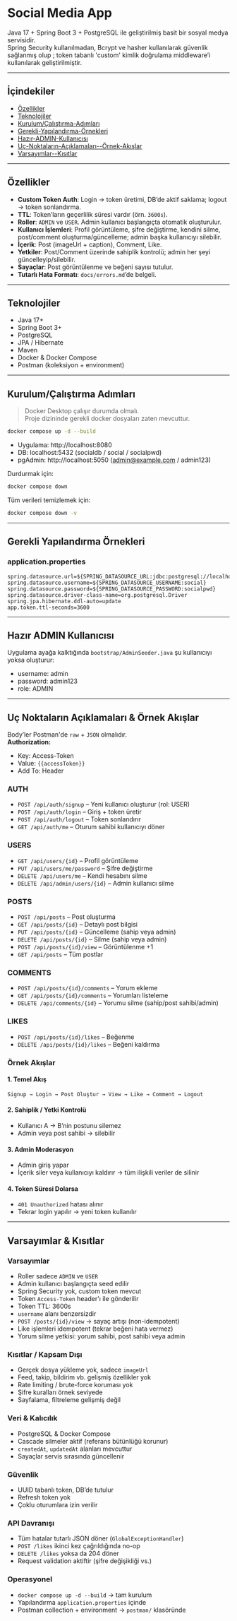 # Social Media App

Java 17 + Spring Boot 3 + PostgreSQL ile geliştirilmiş basit bir sosyal medya servisidir.  
Spring Security kullanılmadan, Bcrypt ve hasher kullanılarak güvenlik sağlanmış olup ; token tabanlı 'custom' kimlik doğrulama middleware’i kullanılarak geliştirilmiştir.

---

## İçindekiler
- [Özellikler](#özellikler)
- [Teknolojiler](#teknolojiler)
- [Kurulum/Çalıştırma-Adımları](#kurulumçalıştırma-adımları)
- [Gerekli-Yapılandırma-Örnekleri](#gerekli-yapılandırma-örnekleri)
- [Hazır-ADMIN-Kullanıcısı](#hazır-admin-kullanıcısı)
- [Uç-Noktaların-Açıklamaları--Örnek-Akışlar](#uç-noktaların-açıklamaları--örnek-akışlar)
- [Varsayımlar--Kısıtlar](#varsayımlar--kısıtlar)

---

## Özellikler

- **Custom Token Auth**: Login → token üretimi, DB’de aktif saklama; logout → token sonlandırma.
- **TTL**: Token’ların geçerlilik süresi vardır (örn. `3600s`).
- **Roller**: `ADMIN` ve `USER`. Admin kullanıcı başlangıçta otomatik oluşturulur.
- **Kullanıcı İşlemleri**: Profil görüntüleme, şifre değiştirme, kendini silme, post/comment oluşturma/güncelleme; admin başka kullanıcıyı silebilir.
- **İçerik**: Post (imageUrl + caption), Comment, Like.
- **Yetkiler**: Post/Comment üzerinde sahiplik kontrolü; admin her şeyi güncelleyip/silebilir.
- **Sayaçlar**: Post görüntülenme ve beğeni sayısı tutulur.
- **Tutarlı Hata Formatı**: `docs/errors.md`’de belgeli.

---

## Teknolojiler

- Java 17+
- Spring Boot 3+
- PostgreSQL
- JPA / Hibernate
- Maven
- Docker & Docker Compose
- Postman (koleksiyon + environment)

---

## Kurulum/Çalıştırma Adımları

> Docker Desktop çalışır durumda olmalı.  
> Proje dizininde gerekli docker dosyaları zaten mevcuttur.

```bash
docker compose up -d --build
```
- Uygulama: http://localhost:8080  
- DB: localhost:5432 (socialdb / social / socialpwd)  
- pgAdmin: http://localhost:5050 (admin@example.com / admin123)

Durdurmak için:
```bash
docker compose down
```

Tüm verileri temizlemek için:
```bash
docker compose down -v
```

---

## Gerekli Yapılandırma Örnekleri

### application.properties
```properties
spring.datasource.url=${SPRING_DATASOURCE_URL:jdbc:postgresql://localhost:5432/socialdb}
spring.datasource.username=${SPRING_DATASOURCE_USERNAME:social}
spring.datasource.password=${SPRING_DATASOURCE_PASSWORD:socialpwd}
spring.datasource.driver-class-name=org.postgresql.Driver
spring.jpa.hibernate.ddl-auto=update
app.token.ttl-seconds=3600
```

---

## Hazır ADMIN Kullanıcısı

Uygulama ayağa kalktığında `bootstrap/AdminSeeder.java` şu kullanıcıyı yoksa oluşturur:

- username: admin  
- password: admin123  
- role: ADMIN  

---

## Uç Noktaların Açıklamaları & Örnek Akışlar

Body’ler Postman'de `raw` + `JSON` olmalıdır.  
**Authorization:**
- Key: Access-Token  
- Value: `{{accessToken}}`  
- Add To: Header

### AUTH
- `POST /api/auth/signup` – Yeni kullanıcı oluşturur (rol: USER)  
- `POST /api/auth/login` – Giriş + token üretir  
- `POST /api/auth/logout` – Token sonlandırır  
- `GET /api/auth/me` – Oturum sahibi kullanıcıyı döner  

### USERS
- `GET /api/users/{id}` – Profil görüntüleme  
- `PUT /api/users/me/password` – Şifre değiştirme  
- `DELETE /api/users/me` – Kendi hesabını silme  
- `DELETE /api/admin/users/{id}` – Admin kullanıcı silme  

### POSTS
- `POST /api/posts` – Post oluşturma  
- `GET /api/posts/{id}` – Detaylı post bilgisi  
- `PUT /api/posts/{id}` – Güncelleme (sahip veya admin)  
- `DELETE /api/posts/{id}` – Silme (sahip veya admin)  
- `POST /api/posts/{id}/view` – Görüntülenme +1  
- `GET /api/posts` – Tüm postlar  

### COMMENTS
- `POST /api/posts/{id}/comments` – Yorum ekleme  
- `GET /api/posts/{id}/comments` – Yorumları listeleme  
- `DELETE /api/comments/{id}` – Yorumu silme (sahip/post sahibi/admin)  

### LIKES
- `POST /api/posts/{id}/likes` – Beğenme  
- `DELETE /api/posts/{id}/likes` – Beğeni kaldırma  

### Örnek Akışlar

#### 1. Temel Akış
```text
Signup → Login → Post Oluştur → View → Like → Comment → Logout
```

#### 2. Sahiplik / Yetki Kontrolü
- Kullanıcı A → B’nin postunu silemez  
- Admin veya post sahibi → silebilir  

#### 3. Admin Moderasyon
- Admin giriş yapar  
- İçerik siler veya kullanıcıyı kaldırır → tüm ilişkili veriler de silinir  

#### 4. Token Süresi Dolarsa
- `401 Unauthorized` hatası alınır  
- Tekrar login yapılır → yeni token kullanılır  

---

## Varsayımlar & Kısıtlar

### Varsayımlar
- Roller sadece `ADMIN` ve `USER`  
- Admin kullanıcı başlangıçta seed edilir  
- Spring Security yok, custom token mevcut  
- Token `Access-Token` header'ı ile gönderilir  
- Token TTL: 3600s  
- `username` alanı benzersizdir  
- `POST /posts/{id}/view` → sayaç artışı (non-idempotent)  
- Like işlemleri idempotent (tekrar beğeni hata vermez)  
- Yorum silme yetkisi: yorum sahibi, post sahibi veya admin  

### Kısıtlar / Kapsam Dışı
- Gerçek dosya yükleme yok, sadece `imageUrl`  
- Feed, takip, bildirim vb. gelişmiş özellikler yok  
- Rate limiting / brute-force koruması yok  
- Şifre kuralları örnek seviyede  
- Sayfalama, filtreleme gelişmiş değil  

### Veri & Kalıcılık
- PostgreSQL & Docker Compose  
- Cascade silmeler aktif (referans bütünlüğü korunur)  
- `createdAt`, `updatedAt` alanları mevcuttur  
- Sayaçlar servis sırasında güncellenir  

### Güvenlik
- UUID tabanlı token, DB’de tutulur  
- Refresh token yok  
- Çoklu oturumlara izin verilir  

### API Davranışı
- Tüm hatalar tutarlı JSON döner (`GlobalExceptionHandler`)  
- `POST /likes` ikinci kez çağrıldığında no-op  
- `DELETE /likes` yoksa da 204 döner  
- Request validation aktiftir (şifre değişikliği vs.)  

### Operasyonel
- `docker compose up -d --build` → tam kurulum  
- Yapılandırma `application.properties` içinde  
- Postman collection + environment → `postman/` klasöründe  

